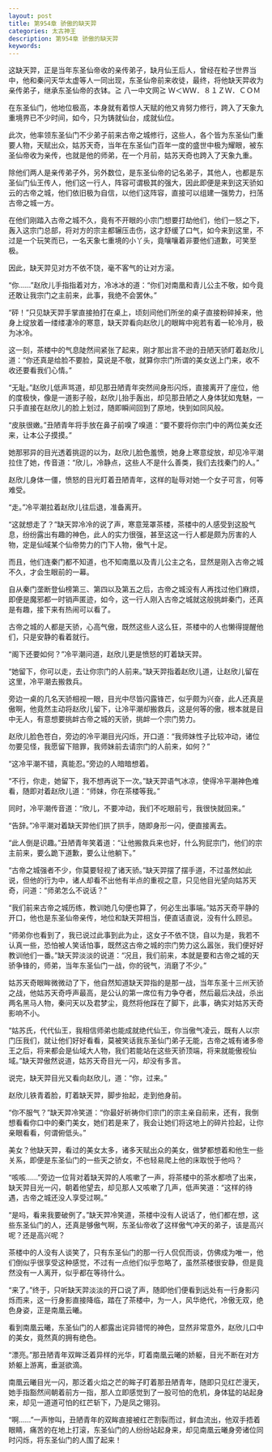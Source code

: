 ```yaml
---
layout: post
title: 第954章 骄傲的缺天羿
categories: 太古神王
description: 第954章 骄傲的缺天羿
keywords:
---
```


这缺天羿，正是当年东圣仙帝收的亲传弟子，缺月仙王后人，曾经在粒子世界当中，他和秦问天华太虚等人一同出现，东圣仙帝前来收徒，最终，将他缺天羿收为亲传弟子，继承东圣仙帝的衣钵。≧ 八一中文网≧ Ｗ＜ＷＷ．８１ＺＷ．ＣＯＭ

在东圣仙门，他地位极高，本身就有着惊人天赋的他又肯努力修行，跨入了天象九重境界已不少时间，如今，只为铸就仙台，成就仙位。

此次，他率领东圣仙门不少弟子前来古帝之城修行，这些人，各个皆为东圣仙门重要人物，天赋出众，姑苏天奇，当年在东圣仙门百年一度的盛世中极为耀眼，被东圣仙帝收为亲传，也就是他的师弟，在一个月前，姑苏天奇也跨入了天象九重。

除他们两人是亲传弟子外，另外数位，是东圣仙帝的记名弟子，其他人，也都是东圣仙门仙王传人，他们这一行人，阵容可谓极其的强大，因此即便是来到这天骄如云的古帝之城，他们依旧极为自信，以他们这阵容，直接可以组建一强势力，扫荡古帝之城一方。

在他们刚踏入古帝之城不久，竟有不开眼的小宗门想要打劫他们，他们一怒之下，轰入这宗门总部，将对方的宗主都辗压击伤，这才舒缓了口气，如今来到这里，不过是一个玩笑而已，一名天象七重境的小丫头，竟嚷嚷着非要他们道歉，可笑至极。

因此，缺天羿见对方不依不饶，毫不客气的让对方滚。

“你……”赵欣儿手指指着对方，冷冰冰的道：“你们对南凰和青儿公主不敬，如今竟还敢让我宗门之主前来，此事，我绝不会罢休。”

“砰！”只见缺天羿手掌直接拍打在桌上，顷刻间他们所坐的桌子直接粉碎掉来，他身上绽放着一缕缕凄冷的寒意，缺天羿看向赵欣儿的眼眸中宛若有着一轮冷月，极为冰冷。

这一刻，茶楼中的气息陡然间紧张了起来，刚才那出言不逊的丑陋天骄盯着赵欣儿道：“你还真是给脸不要脸，莫说是不敬，就算你宗门所谓的美女送上门来，收不收还要看我们心情。”

“无耻。”赵欣儿低声骂道，却见那丑陋青年突然间身形闪烁，直接离开了座位，他的度极快，像是一道影子般，赵欣儿抬手轰出，却见那丑陋之人身体犹如鬼魅，一只手直接在赵欣儿的脸上划过，随即瞬间回到了原地，快到如同风般。

“皮肤很嫩。”丑陋青年将手放在鼻子前嗅了嗅道：“要不要将你宗门中的两位美女还来，让本公子摸摸。”

她那邪异的目光透着挑逗的以为，赵欣儿脸色羞愤，她身上寒意绽放，却见冷平潮拉住了她，传音道：“欣儿，冷静点，这些人不是什么善类，我们去找秦门的人。”

赵欣儿身体一僵，愤怒的目光盯着丑陋青年，这样的耻辱对她一个女子可言，何等难受。

“走。”冷平潮拉着赵欣儿往后退，准备离开。

“这就想走了？”缺天羿冷冷的说了声，寒意笼罩茶楼，茶楼中的人感受到这股气息，纷纷露出有趣的神色，此人的实力很强，甚至这这一行人都是颇为厉害的人物，定是仙域某个仙帝势力的门下人物，傲气十足。

而且，他们连秦门都不知道，也不知南凰以及青儿公主之名，显然是刚入古帝之城不久，才会生眼前的一幕。

自从秦门垄断登仙榜第三、第四以及第五之后，古帝之城没有人再找过他们麻烦，即便是魔邪都一时销声匿迹，如今，这一行人刚入古帝之城就这般挑衅秦门，还真是有趣，接下来有热闹可以看了。

古帝之城的人都是天骄，心高气傲，既然这些人这么狂，茶楼中的人也懒得提醒他们，只是安静的看着就行。

“阁下还要如何？”冷平潮问道，赵欣儿更是愤怒的盯着缺天羿。

“她留下，你可以走，去让你宗门的人前来。”缺天羿指着赵欣儿道，让赵欣儿留在这里，冷平潮去搬救兵。

旁边一桌的几名天骄相视一眼，目光中尽皆闪露锋芒，似乎颇为兴奋，此人还真是傲啊，他竟然主动将赵欣儿留下，让冷平潮却搬救兵，这是何等的傲，根本就是目中无人，有意想要挑衅古帝之城的天骄，挑衅一个宗门势力。

赵欣儿脸色苍白，旁边的冷平潮目光闪烁，开口道：“我师妹性子比较冲动，诸位勿要见怪，我愿留下赔罪，我师妹前去请宗门的人前来，如何？”

“这冷平潮不错，真能忍。”旁边的人暗暗想着。

“不行，你走，她留下，我不想再说下一次。”缺天羿语气冰凉，使得冷平潮神色难看，随即对着赵欣儿道：“师妹，你在茶楼等我。”

同时，冷平潮传音道：“欣儿，不要冲动，我们不吃眼前亏，我很快就回来。”

“告辞。”冷平潮对着缺天羿他们拱了拱手，随即身形一闪，便直接离去。

“此人倒是识趣。”丑陋青年笑着道：“让他搬救兵来也好，什么狗屁宗门，他们的宗主前来，要么跪下道歉，要么让他躺下。”

“古帝之城强者不少，你莫要轻视了诸天骄。”缺天羿摆了摆手道，不过虽然如此说，但他的行为中，诸人却看不出他有半点的重视之意，只见他目光望向姑苏天奇，问道：“师弟怎么不说话？”

“我们前来古帝之城历练，教训她几句便也算了，何必生出事端。”姑苏天奇平静的开口，他也是东圣仙帝亲传，地位和缺天羿相当，便直话直说，没有什么顾忌。

“师弟你也看到了，我已说过此事到此为止，这女子不依不饶，自以为是，我若不认真一些，恐怕被人笑话怕事，既然这古帝之城的宗门势力这么嚣张，我们便好好教训他们一番。”缺天羿淡淡的说道：“况且，我们前来，本就是要和古帝之城的天骄争锋的，师弟，当年东圣仙门一战，你的锐气，消磨了不少。”

姑苏天奇眼眸微微动了下，他自然知道缺天羿指的是那一战，当年东圣十三州天骄之战，他姑苏天奇呼声最高，是公认的第一席位有力争夺者，然后最后决战，杀出两名黑马人物，秦问天以及君梦尘，竟然将他踩在了脚下，此事，确实对姑苏天奇影响不小。

“姑苏氏，代代仙王，我相信师弟也能成就绝代仙王，你当傲气凌云，既有人以宗门压我们，就让他们好好看看，莫被笑话我东圣仙门弟子无能，古帝之城有诸多帝王之后，将来都会是仙域大人物，我们若能站在这些天骄顶端，将来就能傲视仙域。”缺天羿傲然说道，姑苏天奇目光一闪，却没有多言。

说完，缺天羿目光又看向赵欣儿，道：“你，过来。”

赵欣儿铁青着脸，盯着缺天羿，脚步抬起，走到他身前。

“你不服气？”缺天羿冷笑道：“你最好祈祷你们宗门的宗主亲自前来，还有，我倒想看看你口中的秦门美女，她们若是来了，我会让她们将这地上的碎片捡起，让你亲眼看看，何谓俯低头。”

美女？他缺天羿，看过的美女太多，诸多天赋出众的美女，做梦都想着和他生一些关系，即便是东圣仙门的一些天之骄女，不也轻易爬上他的床取悦于他吗？

“咳咳……”旁边一位背对着缺天羿的人咳嗽了一声，将茶楼中的茶水都喷了出来，缺天羿目光一闪，朝着他望去，却见那人又咳嗽了几声，低声笑道：“这样的待遇，古帝之城还没人享受过啊。”

“是吗，看来我要破例了。”缺天羿冷笑道，茶楼中没有人说话了，他们都在想，这些东圣仙门的人，还真是够傲气啊，东圣仙帝收了这样傲气冲天的弟子，该是高兴呢？还是高兴呢？

茶楼中的人没有人谈笑了，只有东圣仙门的那一行人侃侃而谈，仿佛成为唯一，他们倒似乎很享受这种感觉，不过有一点他们似乎忽略了，虽然茶楼很安静，但是竟然没有一人离开，似乎都在等待什么。

“来了。”终于，只听缺天羿淡淡的开口说了声，随即他们便看到远处有一行身影闪烁而来，这一行身影直接降临，踏在了茶楼中，为一人，风华绝代，冷傲无双，绝色身姿，正是南凰云曦。

看到南凰云曦，东圣仙门的人都露出诧异错愕的神色，显然非常意外，赵欣儿口中的美女，竟然真的拥有绝色。

“漂亮。”那丑陋青年双眸泛着异样的光华，盯着南凰云曦的娇躯，目光不断在对方娇躯上游离，垂涎欲滴。

南凰云曦目光一闪，那泛着火焰之芒的眸子盯着那丑陋青年，随即只见红芒漫天，她手指豁然间朝着前方一指，那人立即感觉到了一股可怕的危机，身体猛的站起身来，却见一道道可怕的红芒斩下，乃是凤之翎羽。

“啊……”一声惨叫，丑陋青年的双眸直接被红芒割裂而过，鲜血流出，他双手捂着眼睛，痛苦的在地上打滚，东圣仙门的人纷纷站起身来，却见南凰云曦身旁诸位同时闪烁，将东圣仙门的人围了起来！

